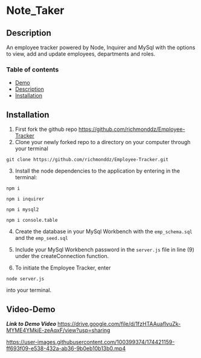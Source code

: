 # Note_Taker

## Description

An employee tracker powered by Node, Inquirer and MySql with the options to view, add and update employees, departments and roles.

### Table of contents

- [Demo](#Video-Demo)
- [Description](#Description)
- [Installation](#Installation)

## Installation

1. First fork the github repo https://github.com/richmonddz/Employee-Tracker
2. Clone your newly forked repo to a directory on your computer through your terminal

```
git clone https://github.com/richmonddz/Employee-Tracker.git
```

3. Install the node dependencies to the application by entering in the terminal:

```
npm i
```

```
npm i inquirer
```

```
npm i mysql2
```

```
npm i console.table
```

4. Create the database in your MySql Workbench with the `emp_schema.sql` and the `emp_seed.sql`

5. Include your MySql Workbench password in the `server.js` file in line (9) under the createConnection function.

6. To initiate the Employee Tracker, enter

```
node server.js
```

into your terminal.

## Video-Demo

**_Link to Demo Video_**
https://drive.google.com/file/d/1fzHTAAuaflvuZk-MYME4YMkiE-zeAqxF/view?usp=sharing

https://user-images.githubusercontent.com/100399374/174421159-ff693f09-e538-432a-ab36-9b0eb10b13b0.mp4
